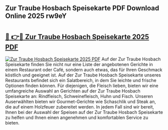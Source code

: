 ## Zur Traube Hosbach Speisekarte PDF Download Online 2025 rw9eY

# <h2><a href="http://gca4dya.nevu.top/?p=Zur+Traube+Hosbach+Speisekarte">🔗 👉🔴 Zur Traube Hosbach Speisekarte 2025 PDF</a></h2>

[![Zur Traube Hosbach Speisekarte 2025 PDF](https://i.imgur.com/dBaPXMq.png)](http://gca4dya.nevu.top/?p=Zur+Traube+Hosbach+Speisekarte)
Auf der Zur Traube Hosbach Speisekarte finden Sie nicht nur eine Liste der angebotenen Gerichte in einem Restaurant oder Café, sondern auch etwas, das für Ihren Geschmack köstlich und geeignet ist. Auf der Zur Traube Hosbach Speisekarte unseres Restaurants befindet sich ein Salatbereich, in dem Sie leichte und frische Optionen finden können. Für diejenigen, die Fleisch lieben, bieten wir eine umfangreiche Auswahl an Gerichten auf der Zur Traube Hosbach Speisekarte an: Rindfleisch, Schweinefleisch, Huhn und Fisch. Unseren Auserwählten bieten wir Gourmet-Gerichte wie Schaschlik und Steak an, die auf einem Holzfeuer zubereitet werden. In jedem Fall sind wir bereit, Ihnen bei der Auswahl der Speisen auf der Zur Traube Hosbach Speisekarte zu helfen und Ihnen einen angenehmen und komfortablen Service zu bieten.
